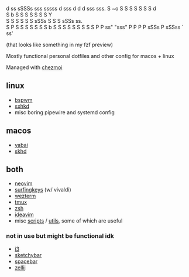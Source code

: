 d ss      sSSSs   sss sssss d sss  d d      d sss     sss. 
S   ~o   S     S      S     S      S S      S       d      
S     b S       S     S     S      S S      S       Y      
S     S S       S     S     S sSSs S S      S sSSs    ss.  
S     P S       S     S     S      S S      S            b 
S    S   S     S      S     S      S S      S            P 
P ss"     "sss"       P     P      P P sSSs P sSSss ` ss'  

(that looks like something in my fzf preview)

Mostly functional personal dotfiles and other config for macos + linux

Managed with [chezmoi](chezmoi.io)
## linux
- [bspwm](dot_config/bspwm)
- [sxhkd](dot_config/sxhkd)
- misc boring pipewire and systemd config
## macos
- [yabai](dot_config/yabai)
- [skhd](dot_config/skhd)
## both
- [neovim](dot_config/nvim)
- [surfingkeys](dot_config/surfingkeys) (w/ vivaldi)
- [wezterm](dot_config/wezterm)
- [tmux](dot_config/tmux)
- [zsh](dot_config/zsh)
- [ideavim](dot_ideavimrc)
- misc [scripts](dot_config/scripts) / [utils](dot_config/utils), some of which are useful
### not in use but might be functional idk
- [i3](archive/i3)
- [sketchybar](archive/sketchybar)
- [spacebar](dot_config/spacebar)
- [zellij](dot_config/zellij)
